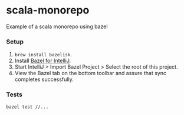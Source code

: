 # scala-monorepo
Example of a scala monorepo using bazel


### Setup
1. `brew install bazelisk`.
1. Install [Bazel for IntelliJ](https://plugins.jetbrains.com/plugin/8609-bazel-for-intellij).
1. Start IntelliJ > Import Bazel Project > Select the root of this project.
1. View the Bazel tab on the bottom toolbar and assure that sync completes successfully.

### Tests
`bazel test //...`